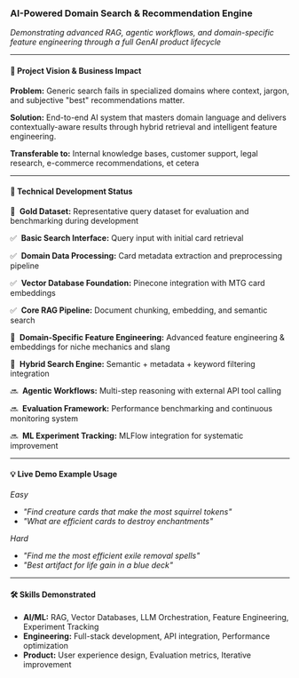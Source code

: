 ### AI-Powered Domain Search & Recommendation Engine
*Demonstrating advanced RAG, agentic workflows, and domain-specific feature engineering through a full GenAI product lifecycle*

---

#### 🎯 **Project Vision & Business Impact**
**Problem:** Generic search fails in specialized domains where context, jargon, and subjective "best" recommendations matter.

**Solution:** End-to-end AI system that masters domain language and delivers contextually-aware results through hybrid retrieval and intelligent feature engineering.

**Transferable to:** Internal knowledge bases, customer support, legal research, e-commerce recommendations, et cetera

---

#### 🔧 **Technical Development Status**

🔄&nbsp;&nbsp;**Gold Dataset:**  Representative query dataset for evaluation and benchmarking during development

✅&nbsp;&nbsp;**Basic Search Interface:**  Query input with initial card retrieval

✅&nbsp;&nbsp;**Domain Data Processing:**  Card metadata extraction and preprocessing pipeline

✅&nbsp;&nbsp;**Vector Database Foundation:**  Pinecone integration with MTG card embeddings

✅&nbsp;&nbsp;**Core RAG Pipeline:**  Document chunking, embedding, and semantic search

🚧&nbsp;&nbsp;**Domain-Specific Feature Engineering:**  Advanced feature engineering & embeddings for niche mechanics and slang

🚧&nbsp;&nbsp;**Hybrid Search Engine:**  Semantic + metadata + keyword filtering integration

🔜&nbsp;&nbsp;**Agentic Workflows:**  Multi-step reasoning with external API tool calling

🔜&nbsp;&nbsp;**Evaluation Framework:**  Performance benchmarking and continuous monitoring system

🔜&nbsp;&nbsp;**ML Experiment Tracking:**  MLFlow integration for systematic improvement

---

#### 💡 **Live Demo Example Usage**
_*Easy*_
- *"Find creature cards that make the most squirrel tokens"*
- *"What are efficient cards to destroy enchantments"*

_*Hard*_
- *"Find me the most efficient exile removal spells"* 
- *"Best artifact for life gain in a blue deck"* 

---

#### 🛠 **Skills Demonstrated**
- **AI/ML:** RAG, Vector Databases, LLM Orchestration, Feature Engineering, Experiment Tracking  
- **Engineering:** Full-stack development, API integration, Performance optimization  
- **Product:** User experience design, Evaluation metrics, Iterative improvement